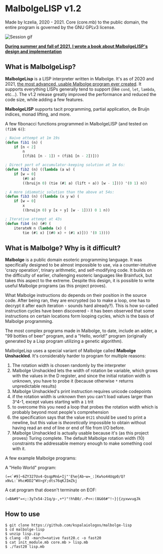 
# MalbolgeLISP v1.2
Made by Iczelia, 2020 - 2021. Core (core.mb) to the public domain, the entire program is governed by the GNU GPLv3 license.

![Session gif](https://github.com/kspalaiologos/malbolge-lisp/raw/master/session.gif)

**[During summer and fall of 2021, I wrote a book about MalbolgeLISP's design and implementation](https://github.com/kspalaiologos/malbolge-lisp/raw/master/MalbolgeLisp.pdf)**

## What is MalbolgeLisp?

**MalbolgeLisp** is a LISP interpreter written in Malbolge. It's as of 2020 and 2021, [the most advanced, usable Malbolge program ever created](https://en.wikipedia.org/wiki/Malbolge#Programming_in_Malbolge). It supports everything LISPs generally tend to support (like `cond`, `let`, `lambda`, etc...). The v1.2 release greatly improved the performance and reduced the code size, while adding a few features.

**MalbolgeLISP** supports tacit programming, partial application, de Bruijn indices, monad lifting, and more.

A few fibonacci functions programmed in MalbolgeLISP (and tested on `(fibN 6)`):

```lisp
; Naive attempt at 1m 19s
(defun fib1 (n) (
    if [n < 2]
        n
        [(fib1 [n - 1]) + (fib1 [n - 2])]))

; Direct port of accumulator-keeping solution at 1m 6s:
(defun fib2 (n) ((lambda (a w) (
    if [w = 0]
        (#0 a)
        ((bruijn 0) (tie (#1 a) (lift + a)) [w - 1]))) '(0 1) n))

; A more idiomatic solution than the above at 54s:
(defun fib3 (n) ((lambda (x y w) (
    if [w = 0]
        x
        ((bruijn 0) y [x + y] [w - 1]))) 0 1 n))

; Iterative attempt at 43s
(defun fib4 (n) (#0 (
    iterateN n (lambda (x) (
        tie (#1 x) [(#0 x) + (#1 x)])) '(0 1))))
```

## What is Malbolge? Why is it difficult?

**Malbolge** is a public domain esoteric programming language. It was specifically designed to be almost impossible to use, via a counter-intuitive 'crazy operation', trinary arithmetic, and self-modifying code. It builds on the difficulty of earlier, challenging esoteric languages like Brainfuck, but takes this aspect to the extreme. Despite this design, it is possible to write useful Malbolge programs (as this project proves).

What Malbolge instructions do depends on their position in the source code. After being ran, they are encrypted (so to make a loop, one has to decrypt it after each iteration - sounds hard already?). This is how so-called instruction cycles have been discovered - it has been observed that some instructions on certain locations form looping cycles, which is the basis of Malbolge programming.

The most complex programs made in Malbolge, to date, include an adder, a "99 bottles of beer" program, and a "Hello, world!" program (originally generated by a Lisp program utilizing a genetic algorithm).

MalbolgeLisp uses a special variant of Malbolge called **Malbolge Unshackled**. It's considerably harder to program for multiple reasons:

1) The rotation width is chosen randomly by the interpreter
2) Malbolge Unshackled lets the width of rotation be variable, which grows with the values in the D register, and since the initial rotation width is unknown, you have to probe it (because otherwise `*` returns unpredictable results)
3) Malbolge Unshackled's print instruction requires unicode codepoints
4) if the rotation width is unknown then you can't load values larger than 3^4-1, except values starting with a `1` trit
5) to overcome this you need a loop that probes the rotation width which is probably beyond most people's comprehension
6) the specification says that the value `0t21` should be used to print a newline, but this value is _theoretically_ impossible to obtain without having read an end of line or end of file from I/O before.
7) Malbolge Unshackled is actually usable because it's (as this project proves) Turing complete. The default Malbolge rotation width (10) constraints the addressable memory enough to make something cool with it.

A few example Malbolge programs:

A "Hello World" program:
```
(=<`#9]~6ZY327Uv4-QsqpMn&+Ij"'E%e{Ab~w=_:]Kw%o44Uqp0/Q?xNvL:`H%c#DD2^WV>gY;dts76qKJImZkj
```

A cat program that doesn't terminate on EOF:

```
(=BA#9"=<;:3y7x54-21q/p-,+*)"!h%B0/.~P<<:(8&66#"!~}|{zyxwvugJk
```

## How to use

```
$ git clone https://github.com/kspalaiologos/malbolge-lisp
$ cd malbolge-lisp
$ unzip lisp.zip
$ clang -O3 -march=native fast20.c -o fast20
$ cat init_module.mb core.mb > lisp.mb
$ ./fast20 lisp.mb
```
